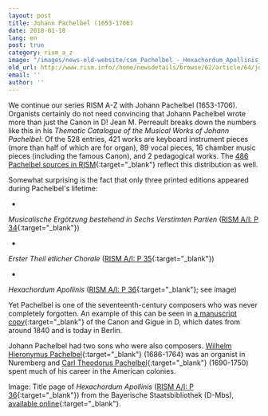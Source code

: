 ```yaml
---
layout: post
title: Johann Pachelbel (1653-1706)
date: 2018-01-18
lang: en
post: true
category: rism_a_z
image: "/images/news-old-website/csm_Pachelbel_-_Hexachordum_Apollinis_f096e8daa1.png"
old_url: http://www.rism.info//home/newsdetails/browse/62/article/64/johann-pachelbel-1653-1706.html
email: ''
author: ''
---
```





We continue our series RISM A-Z with Johann Pachelbel (1653-1706). Organists certainly do not need convincing that Johann Pachelbel wrote more than just the Canon in D! Jean M. Perreault breaks down the numbers like this in his _Thematic Catalogue of the Musical Works of Johann Pachelbel_: Of the 528 entries, 421 works are keyboard instrument pieces (more than half of which are for organ), 89 vocal pieces, 16 chamber music pieces (including the famous Canon), and 2 pedagogical works. The [486 Pachelbel sources in RISM](https://opac.rism.info/search?View=rism&author=119456613&Language=en){:target="_blank"} reflect this distribution as well.

Somewhat surprising is the fact that only three printed editions appeared during Pachelbel's lifetime:

-

_Musicalische Ergötzung bestehend in Sechs Verstimten Partien_ ([RISM A/I: P 34](https://opac.rism.info/search?id=00000990047673&Language=en){:target="_blank"})

-

_Erster Theil etlicher Chorale_ ([RISM A/I: P 35](https://opac.rism.info/search?id=00000990047674&Language=en){:target="_blank"})

-

_Hexachordum Apollinis_ ([RISM A/I: P 36](https://opac.rism.info/search?id=00000990047675&Language=e){:target="_blank"}; see image)



Yet Pachelbel is one of the seventeenth-century composers who was never completely forgotten. An example of this can be seen in [a manuscript copy](https://opac.rism.info/search?id=455034292&Language=en){:target="_blank"} of the Canon and Gigue in D, which dates from around 1840 and is today in Berlin.

Johann Pachelbel had two sons who were also composers. [Wilhelm Hieronymus Pachelbel](https://opac.rism.info/search?View=rism&author=129273813&Language=en){:target="_blank"} (1686-1764) was an organist in Nuremberg and [Carl Theodorus Pachelbel](https://opac.rism.info/search?View=rism&author=132149133&Language=en){:target="_blank"} (1690-1750) spent much of his career in the American colonies.


Image: Title page of _Hexachordum Apollinis_ ([RISM A/I: P 36](https://opac.rism.info/search?id=00000990047675&Language=en){:target="_blank"}) from the Bayerische Staatsbibliothek (D-Mbs), [available online](http://nbn-resolving.de/urn/resolver.pl?urn=urn:nbn:de:bvb:12-bsb00088516-7){:target="_blank"}.

<script type="text/javascript">var switchTo5x=true;</script><script type="text/javascript" src="http://w.sharethis.com/button/buttons.js"></script><script type="text/javascript">stLight.options({publisher: "9b601438-1ce1-49d8-bfd7-9cff5df54c17", doNotHash: false, doNotCopy: false, hashAddressBar: false});</script>
